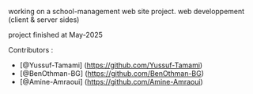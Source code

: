 working on a school-management web site project.
web developpement (client & server sides)

project finished at May-2025

Contributors : 
- [@Yussuf-Tamami] (https://github.com/Yussuf-Tamami)
- [@BenOthman-BG] (https://github.com/BenOthman-BG)
- [@Amine-Amraoui] (https://github.com/Amine-Amraoui)
